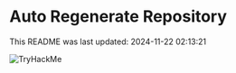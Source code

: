# Auto Regenerate Repository

This README was last updated: 2024-11-22 02:13:21

 ![TryHackMe](https://tryhackme.com/badge/533634)
